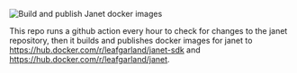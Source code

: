 ![Build and publish Janet docker images](https://github.com/leafgarland/janet-docker/workflows/Build%20and%20publish%20Janet%20docker%20images/badge.svg)

This repo runs a github action every hour to check for changes to the janet
repository, then it builds and publishes docker images for janet to
https://hub.docker.com/r/leafgarland/janet-sdk and
https://hub.docker.com/r/leafgarland/janet.
